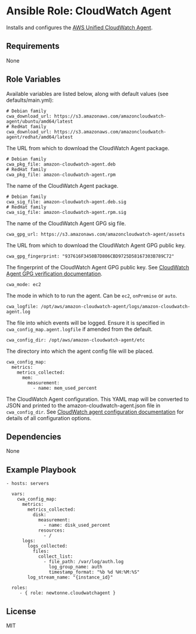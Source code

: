 Ansible Role: CloudWatch Agent
==============================

Installs and configures the [AWS Unified CloudWatch Agent](https://docs.aws.amazon.com/AmazonCloudWatch/latest/monitoring/Install-CloudWatch-Agent.html).

Requirements
------------

None

Role Variables
--------------

Available variables are listed below, along with default values (see defaults/main.yml):

```
# Debian family
cwa_download_url: https://s3.amazonaws.com/amazoncloudwatch-agent/ubuntu/amd64/latest
# RedHat family
cwa_download_url: https://s3.amazonaws.com/amazoncloudwatch-agent/redhat/amd64/latest
```
The URL from which to download the CloudWatch Agent package.

```
# Debian family
cwa_pkg_file: amazon-cloudwatch-agent.deb
# RedHat family
cwa_pkg_file: amazon-cloudwatch-agent.rpm
```
The name of the CloudWatch Agent package.

```
# Debian family
cwa_sig_file: amazon-cloudwatch-agent.deb.sig
# RedHat family
cwa_sig_file: amazon-cloudwatch-agent.rpm.sig
```
The name of the CloudWatch Agent GPG sig file.

```
cwa_gpg_url: https://s3.amazonaws.com/amazoncloudwatch-agent/assets
```
The URL from which to download the CloudWatch Agent GPG public key.

```
cwa_gpg_fingerprint: "937616F3450B7D806CBD9725D58167303B789C72"
```
The fingerprint of the CloudWatch Agent GPG public key. See [CloudWatch Agent GPG verification documentation](https://docs.aws.amazon.com/AmazonCloudWatch/latest/monitoring/verify-CloudWatch-Agent-Package-Signature.html).

```
cwa_mode: ec2
```
The mode in which to to run the agent. Can be `ec2`, `onPremise` or `auto`.

```
cwa_logfile: /opt/aws/amazon-cloudwatch-agent/logs/amazon-cloudwatch-agent.log
```
The file into which events will be logged. Ensure it is specified in `cwa_config_map.agent.logfile` if amended from the default.

```
cwa_config_dir: /opt/aws/amazon-cloudwatch-agent/etc
```
The directory into which the agent config file will be placed.

```
cwa_config_map:
  metrics:
    metrics_collected:
      mem:
        measurement:
          - name: mem_used_percent
```
The CloudWatch Agent configuration. This YAML map will be converted to JSON and printed to the amazon-cloudwatch-agent.json file in `cwa_config_dir`. See [CloudWatch agent configuration documentation](https://docs.aws.amazon.com/AmazonCloudWatch/latest/monitoring/CloudWatch-Agent-Configuration-File-Details.html) for details of all configuration options.

Dependencies
------------

None

Example Playbook
----------------

    - hosts: servers

      vars:
        cwa_config_map:
          metrics:
            metrics_collected:
              disk:
                measurement:
                  - name: disk_used_percent
                resources:
                  - /
          logs:
            logs_collected:
              files:
                collect_list:
                  - file_path: /var/log/auth.log
                    log_group_name: auth
                    timestamp_format: "%b %d %H:%M:%S"
            log_stream_name: "{instance_id}"

      roles:
         - { role: newtonne.cloudwatchagent }

License
-------

MIT
